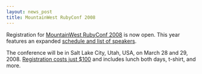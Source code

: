 ```yaml
---
layout: news_post
title: MountainWest RubyConf 2008
---
```


Registration for [MountainWest RubyConf 2008][1] is now open. This year
features an expanded [schedule and list of speakers][2].

The conference will be in Salt Lake City, Utah, <span
class="caps">USA</span>, on March 28 and 29, 2008. [Registration costs
just $100][3] and includes lunch both days, t-shirt, and more.

[1]: http://mtnwestrubyconf.org 
[2]: http://mtnwestrubyconf.org/2008/speakers 
[3]: http://www.acteva.com/go/mtnwestruby 

